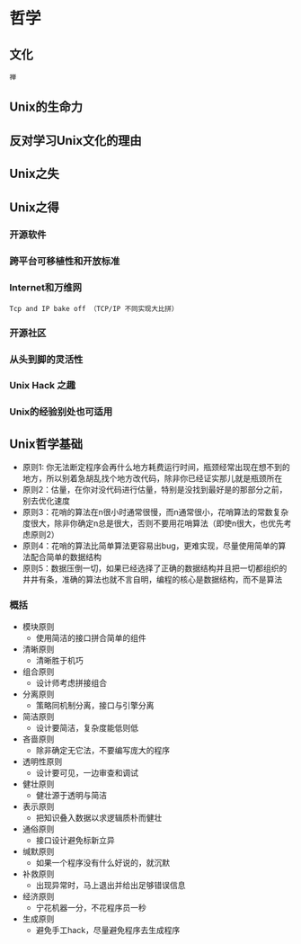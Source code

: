 # 哲学
## 文化
    禅
## Unix的生命力
## 反对学习Unix文化的理由
## Unix之失
## Unix之得
### 开源软件
### 跨平台可移植性和开放标准
### Internet和万维网
    Tcp and IP bake off （TCP/IP 不同实现大比拼）
### 开源社区
### 从头到脚的灵活性
### Unix Hack 之趣
### Unix的经验别处也可适用

## Unix哲学基础
- 原则1: 你无法断定程序会再什么地方耗费运行时间，瓶颈经常出现在想不到的地方，所以别着急胡乱找个地方改代码，除非你已经证实那儿就是瓶颈所在
- 原则2：估量，在你对没代码进行估量，特别是没找到最好是的那部分之前，别去优化速度
- 原则3：花哨的算法在n很小时通常很慢，而n通常很小，花哨算法的常数复杂度很大，除非你确定n总是很大，否则不要用花哨算法（即使n很大，也优先考虑原则2）
- 原则4：花哨的算法比简单算法更容易出bug，更难实现，尽量使用简单的算法配合简单的数据结构
- 原则5：数据压倒一切，如果已经选择了正确的数据结构并且把一切都组织的井井有条，准确的算法也就不言自明，编程的核心是数据结构，而不是算法
### 概括
- 模块原则
    - 使用简洁的接口拼合简单的组件
- 清晰原则
    - 清晰胜于机巧
- 组合原则
    - 设计师考虑拼接组合
- 分离原则
    - 策略同机制分离，接口与引擎分离
- 简洁原则
    - 设计要简洁，复杂度能低则低
- 吝啬原则
    - 除非确定无它法，不要编写庞大的程序
- 透明性原则
    - 设计要可见，一边审查和调试
- 健壮原则
    - 健壮源于透明与简洁
- 表示原则
    - 把知识叠入数据以求逻辑质朴而健壮
- 通俗原则
    - 接口设计避免标新立异
- 缄默原则
    - 如果一个程序没有什么好说的，就沉默
- 补救原则
    - 出现异常时，马上退出并给出足够错误信息
- 经济原则
    - 宁花机器一分，不花程序员一秒
- 生成原则
    - 避免手工hack，尽量避免程序去生成程序
    

    